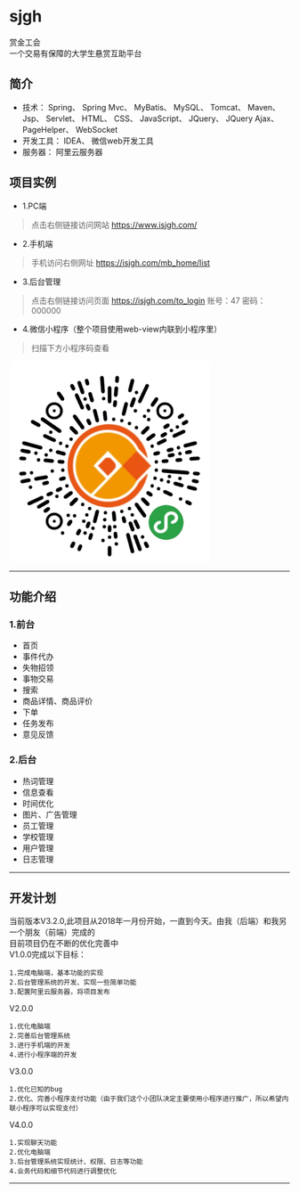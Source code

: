 # sjgh
赏金工会</br>
    一个交易有保障的大学生悬赏互助平台

## 简介
 * 技术： Spring、 Spring Mvc、 MyBatis、 MySQL、 Tomcat、 Maven、 Jsp、 Servlet、 HTML、 CSS、 JavaScript、 JQuery、 JQuery Ajax、 PageHelper、 WebSocket
 * 开发工具： IDEA、 微信web开发工具
 * 服务器： 阿里云服务器

## 项目实例
* 1.PC端
>   点击右侧链接访问网站  https://www.isjgh.com/
* 2.手机端
>   手机访问右侧网址  https://isjgh.com/mb_home/list
* 3.后台管理
>   点击右侧链接访问页面  https://isjgh.com/to_login
>   账号：47  密码：000000
* 4.微信小程序（整个项目使用web-view内联到小程序里）
>   扫描下方小程序码查看
<img src="https://github.com/wzdnh/sjgh/blob/master/sjgh/img/4~H)DIMNRB%7D%7B76YZ4%7BASL)3.png" />

***

## 功能介绍
### 1.前台
* 首页
* 事件代办
* 失物招领
* 事物交易
* 搜索
* 商品详情、商品评价
* 下单
* 任务发布
* 意见反馈
### 2.后台
* 热词管理
* 信息查看
* 时间优化
* 图片、广告管理
* 员工管理
* 学校管理
* 用户管理
* 日志管理
***

## 开发计划
当前版本V3.2.0,此项目从2018年一月份开始，一直到今天。由我（后端）和我另一个朋友（前端）完成的</br>
目前项目仍在不断的优化完善中</br>
V1.0.0完成以下目标：</br>

    1.完成电脑端，基本功能的实现
    2.后台管理系统的开发、实现一些简单功能
    3.配置阿里云服务器，将项目发布
V2.0.0</br>

    1.优化电脑端
    2.完善后台管理系统
    3.进行手机端的开发
    4.进行小程序端的开发
V3.0.0</br>

    1.优化已知的bug
    2.优化、完善小程序支付功能（由于我们这个小团队决定主要使用小程序进行推广，所以希望内联小程序可以实现支付）
V4.0.0</br>

    1.实现聊天功能
    2.优化电脑端
    3.后台管理系统实现统计、权限、日志等功能
    4.业务代码和细节代码进行调整优化
***





